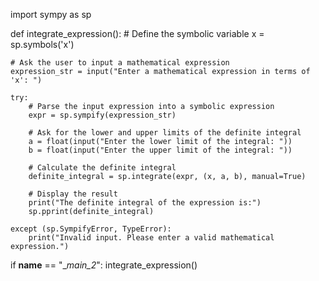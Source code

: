 import sympy as sp

def integrate_expression():
    # Define the symbolic variable
    x = sp.symbols('x')

    # Ask the user to input a mathematical expression
    expression_str = input("Enter a mathematical expression in terms of 'x': ")

    try:
        # Parse the input expression into a symbolic expression
        expr = sp.sympify(expression_str)

        # Ask for the lower and upper limits of the definite integral
        a = float(input("Enter the lower limit of the integral: "))
        b = float(input("Enter the upper limit of the integral: "))

        # Calculate the definite integral
        definite_integral = sp.integrate(expr, (x, a, b), manual=True)

        # Display the result
        print("The definite integral of the expression is:")
        sp.pprint(definite_integral)

    except (sp.SympifyError, TypeError):
        print("Invalid input. Please enter a valid mathematical expression.")

if __name__ == "__main_2_":
    integrate_expression()
